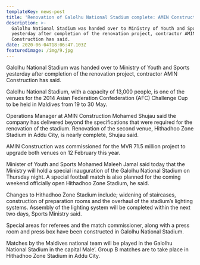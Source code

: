 ```yaml
---
templateKey: news-post
title: 'Renovation of Galolhu National Stadium complete: AMIN Construction'
description: >-
  Galolhu National Stadium was handed over to Ministry of Youth and Sports
  yesterday after completion of the renovation project, contractor AMIN
  Construction has said.
date: 2020-06-04T18:06:47.103Z
featuredimage: /img/9.jpg
---
```

Galolhu National Stadium was handed over to Ministry of Youth and Sports yesterday after completion of the renovation project, contractor AMIN Construction has said.

Galolhu National Stadium, with a capacity of 13,000 people, is one of the venues for the 2014 Asian Federation Confederation (AFC) Challenge Cup to be held in Maldives from 19 to 30 May.

Operations Manager at AMIN Construction Mohamed Shujau said the company has delivered beyond the specifications that were required for the renovation of the stadium. Renovation of the second venue, Hithadhoo Zone Stadium in Addu City, is nearly complete, Shujau said.

AMIN Construction was commissioned for the MVR 71.5 million project to upgrade both venues on 12 February this year.

Minister of Youth and Sports Mohamed Maleeh Jamal said today that the Ministry will hold a special inauguration of the Galolhu National Stadium on Thursday night. A special football match is also planned for the coming weekend officially open Hithadhoo Zone Stadium, he said.

Changes to Hithadhoo Zone Stadium include; widening of staircases, construction of preparation rooms and the overhaul of the stadium’s lighting systems. Assembly of the lighting system will be completed within the next two days, Sports Ministry said.

Special areas for referees and the match commissioner, along with a press room and press box have been constructed in Galolhu National Stadium.

Matches by the Maldives national team will be played in the Galolhu National Stadium in the capital Male’. Group B matches are to take place in Hithadhoo Zone Stadium in Addu City.
